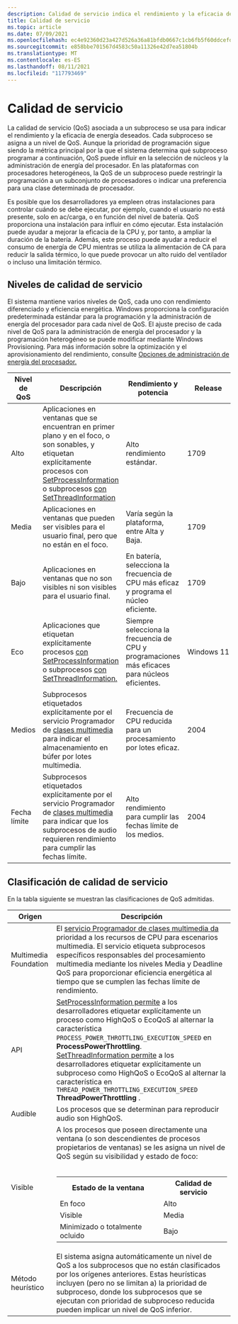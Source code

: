 ```yaml
---
description: Calidad de servicio indica el rendimiento y la eficacia de energía de un subproceso, lo que puede influir en la programación de subprocesos y en la administración de energía del procesador.
title: Calidad de servicio
ms.topic: article
ms.date: 07/09/2021
ms.openlocfilehash: ec4e92360d23a427d526a36a81bfdb0667c1cb6fb5f60ddcefd578c4918ba5d2
ms.sourcegitcommit: e858bbe701567d4583c50a11326e42d7ea51804b
ms.translationtype: MT
ms.contentlocale: es-ES
ms.lasthandoff: 08/11/2021
ms.locfileid: "117793469"
---
```

# <a name="quality-of-service"></a>Calidad de servicio

La calidad de servicio (QoS) asociada a un subproceso se usa para indicar el rendimiento y la eficacia de energía deseados. Cada subproceso se asigna a un nivel de QoS. Aunque la prioridad de programación sigue siendo la métrica principal por la que el sistema determina qué subproceso programar a continuación, QoS puede influir en la selección de núcleos y la administración de energía del procesador. En las plataformas con procesadores heterogéneos, la QoS de un subproceso puede restringir la programación a un subconjunto de procesadores o indicar una preferencia para una clase determinada de procesador.

Es posible que los desarrolladores ya empleen otras instalaciones para controlar cuándo se debe ejecutar, por ejemplo, cuando el usuario no está presente, solo en ac/carga, o en función del nivel de batería. QoS proporciona una instalación para influir en cómo ejecutar. Esta instalación puede ayudar a mejorar la eficacia de la CPU y, por tanto, a ampliar la duración de la batería. Además, este proceso puede ayudar a reducir el consumo de energía de CPU mientras se utiliza la alimentación de CA para reducir la salida térmico, lo que puede provocar un alto ruido del ventilador o incluso una limitación térmico.

## <a name="quality-of-service-levels"></a>Niveles de calidad de servicio

El sistema mantiene varios niveles de QoS, cada uno con rendimiento diferenciado y eficiencia energética. Windows proporciona la configuración predeterminada estándar para la programación y la administración de energía del procesador para cada nivel de QoS. El ajuste preciso de cada nivel de QoS para la administración de energía del procesador y la programación heterogéneo se puede modificar mediante Windows Provisioning. Para más información sobre la optimización y el aprovisionamiento del rendimiento, consulte [Opciones de administración de energía del procesador.](/windows-hardware/customize/power-settings/configure-processor-power-management-options)

| Nivel de QoS | Descripción|Rendimiento y potencia | Release |
| --- | --- | --- | --- |
| Alto | Aplicaciones en ventanas que se encuentran en primer plano y en el foco, o son sonables, y etiquetan explícitamente procesos con [SetProcessInformation](/windows/desktop/api/processthreadsapi/nf-processthreadsapi-setprocessinformation) o subprocesos [con SetThreadInformation](/windows/win32/api/processthreadsapi/nf-processthreadsapi-setthreadinformation) | Alto rendimiento estándar. |1709 |
| Media | Aplicaciones en ventanas que pueden ser visibles para el usuario final, pero que no están en el foco. | Varía según la plataforma, entre Alta y Baja. | 1709 |
| Bajo | Aplicaciones en ventanas que no son visibles ni son visibles para el usuario final. | En batería, selecciona la frecuencia de CPU más eficaz y programa el núcleo eficiente. | 1709 |
| Eco | Aplicaciones que etiquetan explícitamente procesos [con SetProcessInformation](/windows/desktop/api/processthreadsapi/nf-processthreadsapi-setprocessinformation) o subprocesos [con SetThreadInformation.](/windows/win32/api/processthreadsapi/nf-processthreadsapi-setthreadinformation) | Siempre selecciona la frecuencia de CPU y programaciones más eficaces para núcleos eficientes. | Windows 11 |
| Medios | Subprocesos etiquetados explícitamente por el servicio Programador de [clases multimedia](/windows/desktop/procthread/multimedia-class-scheduler-service) para indicar el almacenamiento en búfer por lotes multimedia. | Frecuencia de CPU reducida para un procesamiento por lotes eficaz. | 2004 |
| Fecha límite | Subprocesos etiquetados explícitamente por el servicio Programador de [clases multimedia](/windows/desktop/procthread/multimedia-class-scheduler-service) para indicar que los subprocesos de audio requieren rendimiento para cumplir las fechas límite. | Alto rendimiento para cumplir las fechas límite de los medios. | 2004 |

## <a name="quality-of-service-classification"></a>Clasificación de calidad de servicio

En la tabla siguiente se muestran las clasificaciones de QoS admitidas.

| Origen | Descripción |
| --- | --- |
| Multimedia Foundation | El [servicio Programador de clases multimedia da](/windows/desktop/procthread/multimedia-class-scheduler-service) prioridad a los recursos de CPU para escenarios multimedia. El servicio etiqueta subprocesos específicos responsables del procesamiento multimedia mediante los niveles Media y Deadline QoS para proporcionar eficiencia energética al tiempo que se cumplen las fechas límite de rendimiento.  |
| API | [SetProcessInformation permite](/windows/desktop/api/processthreadsapi/nf-processthreadsapi-setprocessinformation) a los desarrolladores etiquetar explícitamente un proceso como HighQoS o EcoQoS al alternar la característica `PROCESS_POWER_THROTTLING_EXECUTION_SPEED` en **ProcessPowerThrottling**.</br>[SetThreadInformation permite](/windows/desktop/api/processthreadsapi/nf-processthreadsapi-setprocessinformation) a los desarrolladores etiquetar explícitamente un subproceso como HighQoS o EcoQoS al alternar la característica en `THREAD_POWER_THROTTLING_EXECUTION_SPEED` **ThreadPowerThrottling** .  |
| Audible | Los procesos que se determinan para reproducir audio son HighQoS. |
| Visible | A los procesos que poseen directamente una ventana (o son descendientes de procesos propietarios de ventanas) se les asigna un nivel de QoS según su visibilidad y estado de foco:</br></br><table><tr><th>Estado de la ventana</th><th>Calidad de servicio</th></tr><tr><td>En foco</td><td>Alto</td></tr><tr><td>Visible</td><td>Media</td></tr><tr><td>Minimizado o totalmente ocluido</td><td>Bajo</td></tr></table> |
| Método heurístico | El sistema asigna automáticamente un nivel de QoS a los subprocesos que no están clasificados por los orígenes anteriores. Estas heurísticas incluyen (pero no se limitan a) la prioridad de subproceso, donde los subprocesos que se ejecutan con prioridad de subproceso reducida pueden implicar un nivel de QoS inferior. |
